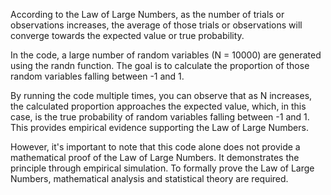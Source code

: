 According to the Law of Large Numbers, as the number of trials or observations increases, the average of those trials or observations will converge towards the expected value or true probability.

In the code, a large number of random variables (N = 10000) are generated using the randn function. The goal is to calculate the proportion of those random variables falling between -1 and 1.

By running the code multiple times, you can observe that as N increases, the calculated proportion approaches the expected value, which, in this case, is the true probability of random variables falling between -1 and 1. This provides empirical evidence supporting the Law of Large Numbers.

However, it's important to note that this code alone does not provide a mathematical proof of the Law of Large Numbers. It demonstrates the principle through empirical simulation. To formally prove the Law of Large Numbers, mathematical analysis and statistical theory are required.
